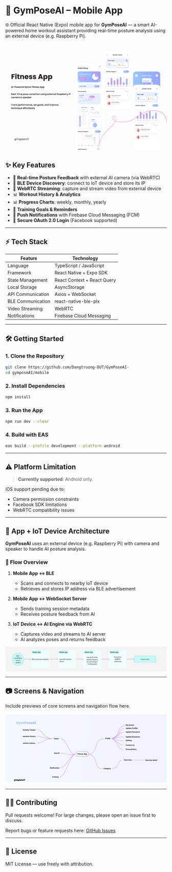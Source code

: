 # 📱 GymPoseAI – Mobile App

🌐 Official React Native (Expo) mobile app for **GymPoseAI** — a smart AI-powered home workout assistant providing real-time posture analysis using an external device (e.g. Raspberry Pi).

## ![App UI Preview](../docs/images/mobile-preview.png)

## ✨ Key Features

- 🤖 **Real-time Posture Feedback** with external AI camera (via WebRTC)
- 🔗 **BLE Device Discovery**: connect to IoT device and store its IP
- 📲 **WebRTC Streaming**: capture and stream video from external device
- 📊 **Workout History & Analytics**
- 📊 **Progress Charts**: weekly, monthly, yearly
- 🎯 **Training Goals & Reminders**
- 🔔 **Push Notifications** with Firebase Cloud Messaging (FCM)
- 🔐 **Secure OAuth 2.0 Login** (Facebook supported)

---

## ⚡ Tech Stack

| Feature           | Technology                  |
| ----------------- | --------------------------- |
| Language          | TypeScript / JavaScript     |
| Framework         | React Native + Expo SDK     |
| State Management  | React Context + React Query |
| Local Storage     | AsyncStorage                |
| API Communication | Axios + WebSocket           |
| BLE Communication | react-native-ble-plx        |
| Video Streaming   | WebRTC                      |
| Notifications     | Firebase Cloud Messaging    |

---

## 🛠️ Getting Started

### 1. Clone the Repository

```bash
git clone https://github.com/Dangtruong-DUT/GymPoseAI-
cd gymposeAI/mobile
```

### 2. Install Dependencies

```bash
npm install
```

### 3. Run the App

```bash
npm run dev --clear
```

### 4. Build with EAS

```bash
eas build --profile development --platform android
```

---

## ⚠️ Platform Limitation

> **Currently supported**: Android only.

iOS support pending due to:

- Camera permission constraints
- Facebook SDK limitations
- WebRTC compatibility issues

---

## 🚀 App + IoT Device Architecture

**GymPoseAI** uses an external device (e.g. Raspberry Pi) with camera and speaker to handle AI posture analysis.

### 🔄 Flow Overview

1. **Mobile App ↔ BLE**

    - Scans and connects to nearby IoT device
    - Retrieves and stores IP address via BLE advertisement

2. **Mobile App ↔ WebSocket Server**

    - Sends training session metadata
    - Receives posture feedback from AI

3. **IoT Device ↔ AI Engine via WebRTC**

    - Captures video and streams to AI server
    - AI analyzes poses and returns feedback

![IoT Flow Diagram](../docs/images/flow_connect_to_IOT.png)

---

## 📷 Screens & Navigation

Include previews of core screens and navigation flow here.

![App UI Preview](../docs/images/screen_map_mobile.png)

---

## 🧑‍💻 Contributing

Pull requests welcome! For large changes, please open an issue first to discuss.

Report bugs or feature requests here: [GitHub Issues](https://github.com/Dangtruong-DUT/GymPoseAI-)

---

## 📄 License

MIT License — use freely with attribution.
